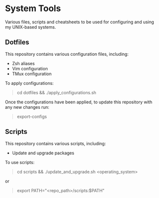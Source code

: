 # System Tools
Various files, scripts and cheatsheets to be used for configuring and using my UNIX-based systems.

## Dotfiles
This repository contains various configuration files, including:
- Zsh aliases
- Vim configuration
- TMux configuration

To apply configurations:
> cd dotfiles && ./apply_configurations.sh

Once the configurations have been applied, to update this repository with any new changes run:
> export-configs

## Scripts
This repository contains various scripts, including:
- Update and upgrade packages

To use scripts:
> cd scripts && ./update_and_upgrade.sh <operating_system>

or

> export PATH="<repo_path>/scripts:$PATH" 
